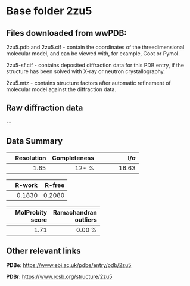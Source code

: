 # Base folder 2zu5

## Files downloaded from wwPDB:

2zu5.pdb and 2zu5.cif - contain the coordinates of the threedimensional molecular model, and can be viewed with, for example, Coot or Pymol.

2zu5-sf.cif - contains deposited diffraction data for this PDB entry, if the structure has been solved with X-ray or neutron crystallography.

2zu5.mtz - contains structure factors after automatic refinement of molecular model against the diffraction data.

## Raw diffraction data

--<br> 

## Data Summary
|   | Resolution | Completeness| I/$\boldsymbol{\sigma}$ |
|---|-------------:|----------------:|--------------:|
|   |1.65|  12- %|<img width=50/>16.63|

|   | **R-work**| **R-free**   
|---|-------------:|----------------:|           
||0.1830|0.2080|

|   |**MolProbity<br>score**| **Ramachandran<br>outliers** 
|---|-------------:|----------------:|
||1.71|0.00 %|

## Other relevant links 
**PDBe**:  https://www.ebi.ac.uk/pdbe/entry/pdb/2zu5
 
**PDBr**: https://www.rcsb.org/structure/2zu5 

